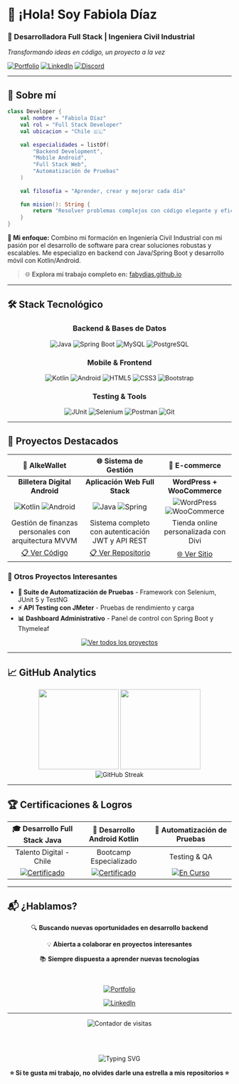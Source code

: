 # 👋 ¡Hola! Soy Fabiola Díaz
  
  <h3>🚀 Desarrolladora Full Stack | Ingeniera Civil Industrial</h3>
  <p><em>Transformando ideas en código, un proyecto a la vez</em></p>
  
  [![Portfolio](https://img.shields.io/badge/🌐_Portfolio-Visitar-6c5ce7?style=for-the-badge)](https://fabydias.github.io)
  [![LinkedIn](https://img.shields.io/badge/LinkedIn-Conectar-0077B5?style=for-the-badge&logo=linkedin&logoColor=white)](https://linkedin.com/in/fabioladiaznarvaez/)
  [![Discord](https://img.shields.io/badge/Discord-Chatear-7289DA?style=for-the-badge&logo=discord&logoColor=white)](https://discord.gg/fabiola.dn)
</div>

---

## 💫 Sobre mí

```kotlin
class Developer {
    val nombre = "Fabiola Díaz"
    val rol = "Full Stack Developer"
    val ubicacion = "Chile 🇨🇱"
    
    val especialidades = listOf(
        "Backend Development",
        "Mobile Android",
        "Full Stack Web",
        "Automatización de Pruebas"
    )
    
    val filosofia = "Aprender, crear y mejorar cada día"
    
    fun mision(): String {
        return "Resolver problemas complejos con código elegante y eficiente"
    }
}
```

**🎯 Mi enfoque:** Combino mi formación en Ingeniería Civil Industrial con mi pasión por el desarrollo de software para crear soluciones robustas y escalables. Me especializo en backend con Java/Spring Boot y desarrollo móvil con Kotlin/Android.

> 🌐 **Explora mi trabajo completo en:** [fabydias.github.io](https://fabydias.github.io)

---

## 🛠️ Stack Tecnológico

<div align="center">

### Backend & Bases de Datos
![Java](https://img.shields.io/badge/Java-ED8B00?style=for-the-badge&logo=openjdk&logoColor=white)
![Spring Boot](https://img.shields.io/badge/Spring%20Boot-6DB33F?style=for-the-badge&logo=spring&logoColor=white)
![MySQL](https://img.shields.io/badge/MySQL-4479A1?style=for-the-badge&logo=mysql&logoColor=white)
![PostgreSQL](https://img.shields.io/badge/PostgreSQL-316192?style=for-the-badge&logo=postgresql&logoColor=white)

### Mobile & Frontend
![Kotlin](https://img.shields.io/badge/Kotlin-7F52FF?style=for-the-badge&logo=kotlin&logoColor=white)
![Android](https://img.shields.io/badge/Android-3DDC84?style=for-the-badge&logo=android&logoColor=white)
![HTML5](https://img.shields.io/badge/HTML5-E34F26?style=for-the-badge&logo=html5&logoColor=white)
![CSS3](https://img.shields.io/badge/CSS3-1572B6?style=for-the-badge&logo=css3&logoColor=white)
![Bootstrap](https://img.shields.io/badge/Bootstrap-8511FA?style=for-the-badge&logo=bootstrap&logoColor=white)

### Testing & Tools
![JUnit](https://img.shields.io/badge/JUnit-25A162?style=for-the-badge&logo=junit5&logoColor=white)
![Selenium](https://img.shields.io/badge/Selenium-43B02A?style=for-the-badge&logo=selenium&logoColor=white)
![Postman](https://img.shields.io/badge/Postman-FF6C37?style=for-the-badge&logo=postman&logoColor=white)
![Git](https://img.shields.io/badge/Git-F05032?style=for-the-badge&logo=git&logoColor=white)

</div>

---

## 🌟 Proyectos Destacados

<div align="center">

| 📱 AlkeWallet | 🌐 Sistema de Gestión | 🏪 E-commerce |
|:---:|:---:|:---:|
| **Billetera Digital Android** | **Aplicación Web Full Stack** | **WordPress + WooCommerce** |
| ![Kotlin](https://img.shields.io/badge/Kotlin-7F52FF?style=flat-square&logo=kotlin&logoColor=white) ![Android](https://img.shields.io/badge/Android-3DDC84?style=flat-square&logo=android&logoColor=white) | ![Java](https://img.shields.io/badge/Java-ED8B00?style=flat-square&logo=openjdk&logoColor=white) ![Spring](https://img.shields.io/badge/Spring-6DB33F?style=flat-square&logo=spring&logoColor=white) | ![WordPress](https://img.shields.io/badge/WordPress-21759B?style=flat-square&logo=wordpress&logoColor=white) ![WooCommerce](https://img.shields.io/badge/WooCommerce-96588A?style=flat-square&logo=woocommerce&logoColor=white) |
| Gestión de finanzas personales con arquitectura MVVM | Sistema completo con autenticación JWT y API REST | Tienda online personalizada con Divi |
| [📋 Ver Código](https://github.com/fabyDiaz/Modulo5--Arquitectura-y-ciclo-de-vida-de-componentes-Android/tree/version5) | [📋 Ver Repositorio](#) | [🌐 Ver Sitio](#) |

</div>

### 🎯 Otros Proyectos Interesantes

- **🧪 Suite de Automatización de Pruebas** - Framework con Selenium, JUnit 5 y TestNG
- **⚡ API Testing con JMeter** - Pruebas de rendimiento y carga
- **📊 Dashboard Administrativo** - Panel de control con Spring Boot y Thymeleaf

<div align="center">
  <a href="https://fabydias.github.io/proyectos.html">
    <img src="https://img.shields.io/badge/📂_Ver_Todos_los_Proyectos-fabydias.github.io-6c5ce7?style=for-the-badge&logo=github&logoColor=white" alt="Ver todos los proyectos"/>
  </a>
</div>

---

## 📈 GitHub Analytics

<div align="center">
  <img height="180em" src="https://github-readme-stats.vercel.app/api?username=fabyDiaz&show_icons=true&theme=radical&include_all_commits=true&count_private=true"/>
  <img height="180em" src="https://github-readme-stats.vercel.app/api/top-langs/?username=fabyDiaz&layout=compact&langs_count=8&theme=radical"/>
</div>

<div align="center">
  <img src="https://github-readme-streak-stats.herokuapp.com/?user=fabyDiaz&theme=radical&hide_border=true" alt="GitHub Streak"/>
</div>

---

## 🏆 Certificaciones & Logros

<div align="center">

| 🎓 **Desarrollo Full Stack Java** | 📱 **Desarrollo Android Kotlin** | 🧪 **Automatización de Pruebas** |
|:---:|:---:|:---:|
| Talento Digital - Chile | Bootcamp Especializado | Testing & QA |
| [![Certificado](https://img.shields.io/badge/Ver_Certificado-6c5ce7?style=for-the-badge)](https://www.acreditta.com/credential/48ecadaa-c5b9-4373-b87e-cba3dc9543b5) | [![Certificado](https://img.shields.io/badge/Ver_Certificado-6c5ce7?style=for-the-badge)](https://www.acreditta.com/credential/2f104451-bf5e-463a-a1db-7cfbda2ae2ff) | [![En Curso](https://img.shields.io/badge/En_Curso-FFA500?style=for-the-badge)](#) |

</div>

---

## 📬 ¿Hablamos?

<div align="center">
  
  🔍 **Buscando nuevas oportunidades en desarrollo backend**
  
  💡 **Abierta a colaborar en proyectos interesantes**
  
  📚 **Siempre dispuesta a aprender nuevas tecnologías**

  <br>
  
  [![Portfolio](https://img.shields.io/badge/🌐_Mi_Portfolio-fabydias.github.io-6c5ce7?style=for-the-badge&logoColor=white)](https://fabydias.github.io)
  
  [![LinkedIn](https://img.shields.io/badge/💼_LinkedIn-Conectar-0077B5?style=for-the-badge&logo=linkedin&logoColor=white)](https://linkedin.com/in/fabioladiaznarvaez/)

</div>

---

<div align="center">
  <img src="https://komarev.com/ghpvc/?username=fabyDiaz&label=Visitas%20al%20perfil&color=6c5ce7&style=for-the-badge" alt="Contador de visitas" />
  
  <br><br>
  
  <img src="https://readme-typing-svg.herokuapp.com?font=Fira+Code&weight=500&size=16&pause=1000&color=6C5CE7&center=true&vCenter=true&random=false&width=600&lines=%E2%9C%A8+Gracias+por+visitar+mi+perfil!;%F0%9F%9A%80+Explora+mis+proyectos+en+fabydias.github.io;%F0%9F%92%9C+Let's+build+something+amazing+together!" alt="Typing SVG" />
  
  <br>
  
  **⭐ Si te gusta mi trabajo, no olvides darle una estrella a mis repositorios ⭐**
</div>
